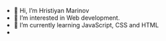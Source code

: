 - 👋 Hi, I’m Hristiyan Marinov
- 👀 I’m interested in Web development.
- 🌱 I’m currently learning JavaScript, CSS and HTML
- 
<!---
hkmarinov/hkmarinov is a ✨ special ✨ repository because its `README.md` (this file) appears on your GitHub profile.
You can click the Preview link to take a look at your changes.
--->
